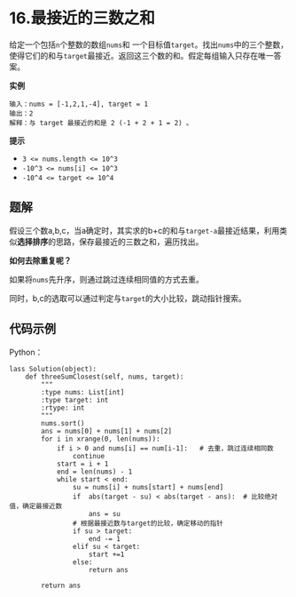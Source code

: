 # 16.最接近的三数之和

给定一个包括`n`个整数的数组`nums`和 一个目标值`target`。找出`nums`中的三个整数，使得它们的和与`target`最接近。返回这三个数的和。假定每组输入只存在唯一答案。

**实例**

```
输入：nums = [-1,2,1,-4], target = 1
输出：2
解释：与 target 最接近的和是 2 (-1 + 2 + 1 = 2) 。
```
**提示**

* `3 <= nums.length <= 10^3`
* `-10^3 <= nums[i] <= 10^3`
* `-10^4 <= target <= 10^4`

## 题解

假设三个数a,b,c，当a确定时，其实求的b+c的和与`target-a`最接近结果，利用类似**选择排序**的思路，保存最接近的三数之和，遍历找出。

**如何去除重复呢？**

如果将`nums`先升序，则通过跳过连续相同值的方式去重。

同时，b,c的选取可以通过判定与`target`的大小比较，跳动指针搜索。

## 代码示例

Python：

```
lass Solution(object):
    def threeSumClosest(self, nums, target):
        """
        :type nums: List[int]
        :type target: int
        :rtype: int
        """
        nums.sort()
        ans = nums[0] + nums[1] + nums[2]
        for i in xrange(0, len(nums)):
            if i > 0 and nums[i] == num[i-1]:   # 去重，跳过连续相同数
                continue
            start = i + 1
            end = len(nums) - 1
            while start < end:
                su = nums[i] + nums[start] + nums[end]
                if  abs(target - su) < abs(target - ans):  # 比较绝对值，确定最接近数
                    ans = su
                # 根据最接近数与target的比较，确定移动的指针
                if su > target:
                    end -= 1
                elif su < target:
                    start +=1 
                else:
                    return ans

        return ans
```

